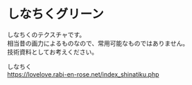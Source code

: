 # しなちくグリーン

しなちくのテクスチャです。  
相当昔の画力によるものなので、常用可能なものではありません。  
技術資料としてお考えください。

しなちく  
https://lovelove.rabi-en-rose.net/index_shinatiku.php
